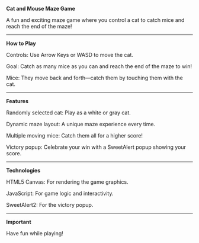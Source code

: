 **Cat and Mouse Maze Game**

  A fun and exciting maze game where you control a cat to catch mice and reach the end of the maze!

---

**How to Play**

  Controls: Use Arrow Keys or WASD to move the cat.

  Goal: Catch as many mice as you can and reach the end of the maze to win!

  Mice: They move back and forth—catch them by touching them with the cat.

---

**Features**

  Randomly selected cat: Play as a white or gray cat.

  Dynamic maze layout: A unique maze experience every time.

  Multiple moving mice: Catch them all for a higher score!

  Victory popup: Celebrate your win with a SweetAlert popup showing your score.

---

**Technologies**

  HTML5 Canvas: For rendering the game graphics.

  JavaScript: For game logic and interactivity.

  SweetAlert2: For the victory popup.

---

**Important**

  Have fun while playing!
